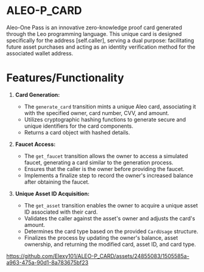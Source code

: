 # ALEO-P_CARD
Aleo-One Pass is an innovative zero-knowledge proof card generated through the Leo programming language. This unique card is designed specifically for the address [self.caller], serving a dual purpose: facilitating future asset purchases and acting as an identity verification method for the associated wallet address.

# Features/Functionality
1. **Card Generation:**
   - The `generate_card` transition mints a unique Aleo card, associating it with the specified owner, card number, CVV, and amount.
   - Utilizes cryptographic hashing functions to generate secure and unique identifiers for the card components.
   - Returns a card object with hashed details.

2. **Faucet Access:**
   - The `get_faucet` transition allows the owner to access a simulated faucet, generating a card similar to the generation process.
   - Ensures that the caller is the owner before providing the faucet.
   - Implements a finalize step to record the owner's increased balance after obtaining the faucet.

3. **Unique Asset ID Acquisition:**
   - The `get_asset` transition enables the owner to acquire a unique asset ID associated with their card.
   - Validates the caller against the asset's owner and adjusts the card's amount.
   - Determines the card type based on the provided `CardUsage` structure.
   - Finalizes the process by updating the owner's balance, asset ownership, and returning the modified card, asset ID, and card type.




https://github.com/Elexy101/ALEO-P_CARD/assets/24855083/1505585a-a963-475a-90d1-8a783675bf23

